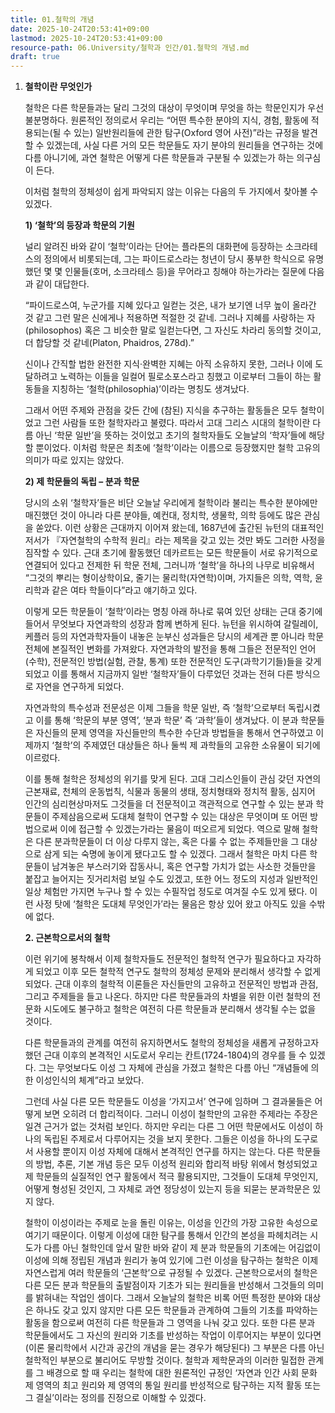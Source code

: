```yaml
---
title: 01.철학의 개념
date: 2025-10-24T20:53:41+09:00
lastmod: 2025-10-24T20:53:41+09:00
resource-path: 06.University/철학과 인간/01.철학의 개념.md
draft: true
---
```

1. **철학이란 무엇인가**

   철학은 다른 학문들과는 달리 그것의 대상이 무엇이며 무엇을 하는 학문인지가 우선 불분명하다. 원론적인 정의로서 우리는 “어떤 특수한 분야의 지식, 경험, 활동에 적용되는(될 수 있는) 일반원리들에 관한 탐구(Oxford 영어 사전)”라는 규정을 발견할 수 있겠는데, 사실 다른 거의 모든 학문들도 자기 분야의 원리들을 연구하는 것에 다름 아니기에, 과연 철학은 어떻게 다른 학문들과 구분될 수 있겠는가 하는 의구심이 든다.

   이처럼 철학의 정체성이 쉽게 파악되지 않는 이유는 다음의 두 가지에서 찾아볼 수 있겠다.

   **1) ‘철학’의 등장과 학문의 기원**

   널리 알려진 바와 같이 ‘철학’이라는 단어는 플라톤의 대화편에 등장하는 소크라테스의 정의에서 비롯되는데, 그는 파이드로스라는 청년이 당시 풍부한 학식으로 유명했던 몇 몇 인물들(호머, 소크라테스 등)을 무어라고 칭해야 하는가라는 질문에 다음과 같이 대답한다.

   “파이드로스여, 누군가를 지혜 있다고 일컫는 것은, 내가 보기엔 너무 높이 올라간 것 같고 그런 말은 신에게나 적용하면 적절한 것 같네. 그러나 지혜를 사랑하는 자(philosophos) 혹은 그 비슷한 말로 일컫는다면, 그 자신도 차라리 동의할 것이고, 더 합당할 것 같네(Platon, Phaidros, 278d).”

   신이나 간직할 법한 완전한 지식·완벽한 지혜는 아직 소유하지 못한, 그러나 이에 도달하려고 노력하는 이들을 일컬어 필로소포스라고 칭했고 이로부터 그들이 하는 활동들을 지칭하는 ‘철학(philosophia)’이라는 명칭도 생겨났다.

   그래서 어떤 주제와 관점을 갖든 간에 (참된) 지식을 추구하는 활동들은 모두 철학이었고 그런 사람들 또한 철학자라고 불렸다. 따라서 고대 그리스 시대의 철학이란 다름 아닌 ‘학문 일반’을 뜻하는 것이었고 초기의 철학자들도 오늘날의 ‘학자’들에 해당할 뿐이었다. 이처럼 학문은 최초에 ‘철학’이라는 이름으로 등장했지만 철학 고유의 의미가 따로 있지는 않았다.

   **2) 제 학문들의 독립 – 분과 학문**

   당시의 소위 ‘철학자’들은 비단 오늘날 우리에게 철학이라 불리는 특수한 분야에만 매진했던 것이 아니라 다른 분야들, 예컨대, 정치학, 생물학, 의학 등에도 많은 관심을 쏟았다. 이런 상황은 근대까지 이어져 왔는데, 1687년에 출간된 뉴턴의 대표적인 저서가 『자연철학의 수학적 원리』라는 제목을 갖고 있는 것만 봐도 그러한 사정을 짐작할 수 있다. 근대 초기에 활동했던 데카르트는 모든 학문들이 서로 유기적으로 연결되어 있다고 전제한 뒤 학문 전체, 그러니까 ‘철학’을 하나의 나무로 비유해서 “그것의 뿌리는 형이상학이요, 줄기는 물리학(자연학)이며, 가지들은 의학, 역학, 윤리학과 같은 여타 학들이다”라고 얘기하고 있다.

   이렇게 모든 학문들이 ‘철학’이라는 명칭 아래 하나로 묶여 있던 상태는 근대 중기에 들어서 무엇보다 자연과학의 성장과 함께 변하게 된다. 뉴턴을 위시하여 갈릴레이, 케플러 등의 자연과학자들이 내놓은 눈부신 성과들은 당시의 세계관 뿐 아니라 학문 전체에 본질적인 변화를 가져왔다. 자연과학의 발전을 통해 그들은 전문적인 언어(수학), 전문적인 방법(실험, 관찰, 통계) 또한 전문적인 도구(과학기기들)들을 갖게 되었고 이를 통해서 지금까지 일반 ‘철학자’들이 다루었던 것과는 전혀 다른 방식으로 자연을 연구하게 되었다.

   자연과학의 특수성과 전문성은 이제 그들을 학문 일반, 즉 ‘철학’으로부터 독립시켰고 이를 통해 ‘학문의 부분 영역’, ‘분과 학문’ 즉 ‘과학’들이 생겨났다. 이 분과 학문들은 자신들의 문제 영역을 자신들만의 특수한 수단과 방법들을 통해서 연구하였고 이제까지 ‘철학’의 주제였던 대상들은 하나 둘씩 제 과학들의 고유한 소유물이 되기에 이르렀다. 

   이를 통해 철학은 정체성의 위기를 맞게 된다. 고대 그리스인들이 관심 갖던 자연의 근본재료, 천체의 운동법칙, 식물과 동물의 생태, 정치형태와 정치적 활동, 심지어 인간의 심리현상마저도 그것들을 더 전문적이고 객관적으로 연구할 수 있는 분과 학문들이 주제삼음으로써 도대체 철학이 연구할 수 있는 대상은 무엇이며 또 어떤 방법으로써 이에 접근할 수 있겠는가라는 물음이 떠오르게 되었다. 역으로 말해 철학은 다른 분과학문들이 더 이상 다루지 않는, 혹은 다룰 수 없는 주제들만을 그 대상으로 삼게 되는 숙명에 놓이게 됐다고도 할 수 있겠다. 그래서 철학은 마치 다른 학문들이 남겨놓은 부스러기와 잡동사니, 혹은 연구할 가치가 없는 사소한 것들만을 붙잡고 늘어지는 짓거리처럼 보일 수도 있겠고, 또한 어느 정도의 지성과 일반적인 일상 체험만 가지면 누구나 할 수 있는 수필작업 정도로 여겨질 수도 있게 됐다. 이런 사정 탓에 ‘철학은 도대체 무엇인가’라는 물음은 항상 있어 왔고 아직도 있을 수밖에 없다. 

   **2. 근본학으로서의 철학**

   이런 위기에 봉착해서 이제 철학자들도 전문적인 철학적 연구가 필요하다고 자각하게 되었고 이후 모든 철학적 연구도 철학의 정체성 문제와 분리해서 생각할 수 없게 되었다. 근대 이후의 철학적 이론들은 자신들만의 고유하고 전문적인 방법과 관점, 그리고 주제들을 들고 나온다. 하지만 다른 학문들과의 차별을 위한 이런 철학의 전문화 시도에도 불구하고 철학은 여전히 다른 학문들과 분리해서 생각될 수는 없을 것이다. 

   다른 학문들과의 관계를 여전히 유지하면서도 철학의 정체성을 새롭게 규정하고자 했던 근대 이후의 본격적인 시도로서 우리는 칸트(1724-1804)의 경우를 들 수 있겠다. 그는 무엇보다도 이성 그 자체에 관심을 가졌고 철학은 다름 아닌 “개념들에 의한 이성인식의 체계”라고 보았다. 

   그런데 사실 다른 모든 학문들도 이성을 ‘가지고서’ 연구에 임하며 그 결과물들은 어떻게 보면 오히려 더 합리적이다. 그러니 이성이 철학만의 고유한 주제라는 주장은 일견 근거가 없는 것처럼 보인다. 하지만 우리는 다른 그 어떤 학문에서도 이성이 하나의 독립된 주제로서 다루어지는 것을 보지 못한다. 그들은 이성을 하나의 도구로서 사용할 뿐이지 이성 자체에 대해서 본격적인 연구를 하지는 않는다. 다른 학문들의 방법, 추론, 기본 개념 등은 모두 이성적 원리와 합리적 바탕 위에서 형성되었고 제 학문들의 실질적인 연구 활동에서 적극 활용되지만, 그것들이 도대체 무엇인지, 어떻게 형성된 것인지, 그 자체로 과연 정당성이 있는지 등을 되묻는 분과학문은 있지 않다.

   철학이 이성이라는 주제로 눈을 돌린 이유는, 이성을 인간의 가장 고유한 속성으로 여기기 때문이다. 이렇게 이성에 대한 탐구를 통해서 인간의 본성을 파헤치려는 시도가 다름 아닌 철학인데 앞서 말한 바와 같이 제 분과 학문들의 기초에는 어김없이 이성에 의해 정립된 개념과 원리가 놓여 있기에 그런 이성을 탐구하는 철학은 이제 자연스럽게 여러 학문들의 ‘근본학’으로 규정될 수 있겠다. 근본학으로서의 철학은 다른 모든 분과 학문들의 출발점이자 기초가 되는 원리들을 반성해서 그것들의 의미를 밝혀내는 작업인 셈이다. 그래서 오늘날의 철학은 비록 어떤 특정한 분야와 대상은 하나도 갖고 있지 않지만 다른 모든 학문들과 관계하여 그들의 기초를 파악하는 활동을 함으로써 여전히 다른 학문들과 그 영역을 나눠 갖고 있다. 또한 다른 분과 학문들에서도 그 자신의 원리와 기초를 반성하는 작업이 이루어지는 부분이 있다면(이론 물리학에서 시간과 공간의 개념을 묻는 경우가 해당된다) 그 부분은 다름 아닌 철학적인 부분으로 불리어도 무방할 것이다. 철학과 제학문과의 이러한 밀접한 관계를 그 배경으로 할 때 우리는 철학에 대한 원론적인 규정인 ‘자연과 인간 사회 문화 제 영역의 최고 원리와 제 영역의 통일 원리를 반성적으로 탐구하는 지적 활동 또는 그 결실’이라는 정의를 진정으로 이해할 수 있겠다.



